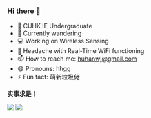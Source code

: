 ### Hi there 👋

<!--
**huhanwj/huhanwj** is a ✨ _special_ ✨ repository because its `README.md` (this file) appears on your GitHub profile.

-->

- 🔭 CUHK IE Undergraduate
- 🌱 Currently wandering
- 💻 Working on Wireless Sensing
- 🤔 Headache with Real-Time WiFi functioning
- 📫 How to reach me: huhanwj@gmail.com
- 😄 Pronouns: hhgg
- ⚡ Fun fact: 萌新垃圾佬

**实事求是！**

<a href="#">
    <img align="left" src="https://github-readme-stats.vercel.app/api?username=huhanwj&show_icons=true&count_private=true">
</a>
<a href="#">
    <img align="left" src="https://github-readme-stats.vercel.app/api/top-langs/?username=huhanwj&exclude_repo=huhanwj.github.io&langs_count=8&layout=compact">
</a>


